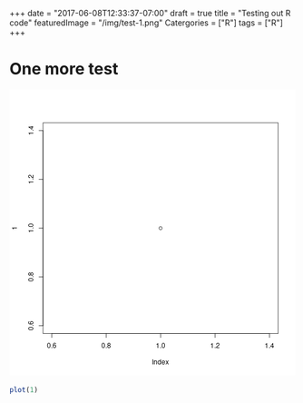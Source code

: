 +++
date = "2017-06-08T12:33:37-07:00"
draft = true
title = "Testing out R code"
featuredImage = "/img/test-1.png"
Catergories = ["R"]
tags = ["R"]
+++

# One more test

![plot of chunk test](/img/test-1.png)
~~~r
plot(1)
~~~
